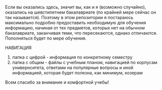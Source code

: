 Если вы оказались здесь, значит вы, как и я (возможно случайно), оказались на шевстилетнем бакалавриате (по крайней мере сейчас он так называется).
Поэтому в этом репозитории я постараюсь максимально подробно предоставить необходимую для обучения информацию, начиная от тех предметов, 
которых нет на обычном бакалавриате, заканчивая теми, что пересекаются, однако отличаются. Пополняться будет по мере обучения.

НАВИГАЦИЯ
1. папка с цифрой - информация по конкретному семестру
2. папка с общим - файлы с учебным планом, навигацией по корпусам универнситета, ответами на популярные вопросы и иной информацией, которая будет полезна, как минимум, козерам


Всем спасибо за внимание и комфортной учебы!
